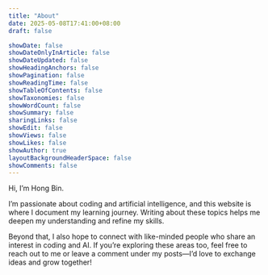 ```yaml
---
title: "About"
date: 2025-05-08T17:41:00+08:00
draft: false

showDate: false
showDateOnlyInArticle: false
showDateUpdated: false
showHeadingAnchors: false
showPagination: false
showReadingTime: false
showTableOfContents: false
showTaxonomies: false
showWordCount: false
showSummary: false
sharingLinks: false
showEdit: false
showViews: false
showLikes: false
showAuthor: true
layoutBackgroundHeaderSpace: false
showComments: false
---
```


Hi, I’m Hong Bin.

I’m passionate about coding and artificial intelligence, and this website is where I document my learning journey. Writing about these topics helps me deepen my understanding and refine my skills.

Beyond that, I also hope to connect with like-minded people who share an interest in coding and AI. If you’re exploring these areas too, feel free to reach out to me or leave a comment under my posts—I’d love to exchange ideas and grow together!
